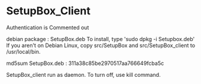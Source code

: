 # SetupBox_Client

Authentication is Commented out

debian package : SetupBox.deb
To install, type 'sudo dpkg -i Setupbox.deb'
If you aren't on Debian Linux, copy src/SetupBox and src/SetupBox_client to /usr/local/bin.

md5sum SetupBox.deb : 311a38c85be2970517aa766649fcba5c 

SetupBox_client run as daemon.
To turn off, use kill command.

